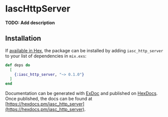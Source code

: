 # IascHttpServer

**TODO: Add description**

## Installation

If [available in Hex](https://hex.pm/docs/publish), the package can be installed
by adding `iasc_http_server` to your list of dependencies in `mix.exs`:

```elixir
def deps do
  [
    {:iasc_http_server, "~> 0.1.0"}
  ]
end
```

Documentation can be generated with [ExDoc](https://github.com/elixir-lang/ex_doc)
and published on [HexDocs](https://hexdocs.pm). Once published, the docs can
be found at [https://hexdocs.pm/iasc_http_server](https://hexdocs.pm/iasc_http_server).

